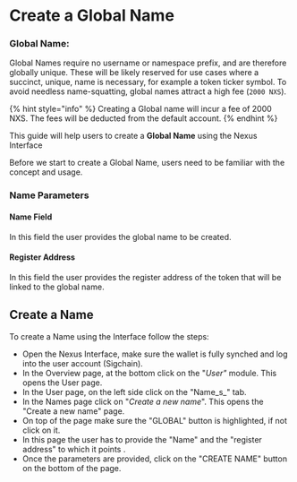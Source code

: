 # Create a Global Name

### Global Name:

Global Names require no username or namespace prefix, and are therefore globally unique. These will be likely reserved for use cases where a succinct, unique, name is necessary, for example a token ticker symbol. To avoid needless name-squatting, global names attract a high fee (`2000 NXS`).

{% hint style="info" %}
Creating a Global name will incur a fee of 2000 NXS. The fees will be deducted from the default account.
{% endhint %}



This guide will help users to create a **Global Name** using the Nexus Interface

Before we start to create a Global Name, users need to be familiar with the concept and usage.

### Name Parameters

#### Name Field

In this field the user provides the global name to be created.

#### Register Address

In this field the user provides the register address of the token that will be linked to the global name.&#x20;

## Create a Name

To create a Name using the Interface follow the steps:

* Open the Nexus Interface, make sure the wallet is fully synched and log into the user account (Sigchain).
* In the Overview page, at the bottom click on the "_User"_ module. This opens the User page.
* In the User page, on the left side click on the "Name_s_" tab.
* In the Names page click on "_Create a new name_". This opens the "Create a new name" page.
* On top of the page make sure the "GLOBAL" button is highlighted, if not click on it.&#x20;
* In this page the user has to provide the "Name" and the "register address" to which it points .&#x20;
* Once the parameters are provided, click on the "CREATE NAME" button on the bottom of the page.
